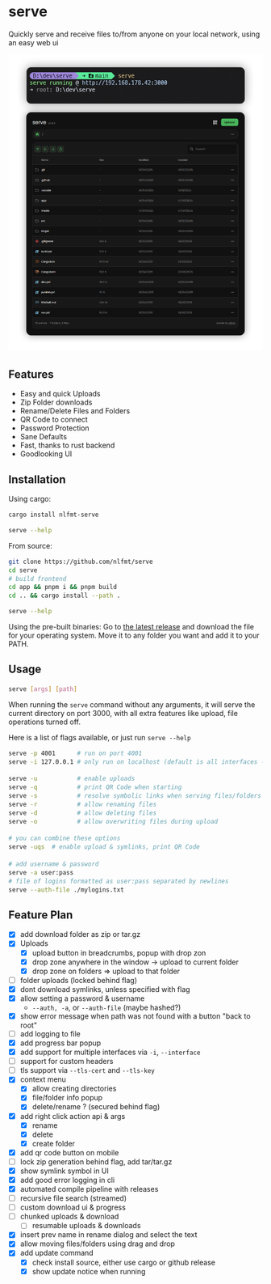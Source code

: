 # serve

Quickly serve and receive files to/from anyone on your local network, using an easy web ui

![serve ui example](media/serve-ui-example.png)

## Features
- Easy and quick Uploads
- Zip Folder downloads
- Rename/Delete Files and Folders
- QR Code to connect
- Password Protection
- Sane Defaults
- Fast, thanks to rust backend
- Goodlooking UI

## Installation

Using cargo:
```sh
cargo install nlfmt-serve
```
```sh
serve --help
```

From source:
```sh
git clone https://github.com/nlfmt/serve
cd serve
# build frontend
cd app && pnpm i && pnpm build
cd .. && cargo install --path .
```
```sh
serve --help
```

Using the pre-built binaries:
Go to [the latest release](https://github.com/nlfmt/serve/releases/latest) and download the file for your operating system. Move it to any folder you want and add it to your PATH.

## Usage

```sh
serve [args] [path]
```

When running the `serve` command without any arguments, it will serve the current directory on port 3000, with all extra features like upload, file operations turned off.

Here is a list of flags available, or just run `serve --help`
```sh
serve -p 4001      # run on port 4001
serve -i 127.0.0.1 # only run on localhost (default is all interfaces - 0.0.0.0)

serve -u           # enable uploads
serve -q           # print QR Code when starting
serve -s           # resolve symbolic links when serving files/folders
serve -r           # allow renaming files
serve -d           # allow deleting files
serve -o           # allow overwriting files during upload

# you can combine these options
serve -uqs  # enable upload & symlinks, print QR Code

# add username & password
serve -a user:pass
# file of logins formatted as user:pass separated by newlines
serve --auth-file ./mylogins.txt
```

## Feature Plan

- [X] add download folder as zip or tar.gz
- [X] Uploads
  - [X] upload button in breadcrumbs, popup with drop zon
  - [X] drop zone anywhere in the window -> upload to current folder
  - [X] drop zone on folders => upload to that folder
- [ ] folder uploads (locked behind flag)
- [X] dont download symlinks, unless specified with flag
- [X] allow setting a password & username
  - `--auth, -a`, or `--auth-file` (maybe hashed?)
- [X] show error message when path was not found with a button "back to root"
- [ ] add logging to file
- [X] add progress bar popup
- [X] add support for multiple interfaces via `-i`, `--interface`
- [ ] support for custom headers
- [ ] tls support via `--tls-cert` and `--tls-key`
- [X] context menu
  - [X] allow creating directories
  - [X] file/folder info popup
  - [X] delete/rename ? (secured behind flag)
- [X] add right click action api & args
  - [X] rename
  - [X] delete
  - [X] create folder
- [X] add qr code button on mobile
- [ ] lock zip generation behind flag, add tar/tar.gz
- [X] show symlink symbol in UI
- [X] add good error logging in cli
- [X] automated compile pipeline with releases
- [ ] recursive file search (streamed)
- [ ] custom download ui & progress
- [ ] chunked uploads & download
  - [ ] resumable uploads & downloads
- [X] insert prev name in rename dialog and select the text
- [X] allow moving files/folders using drag and drop
- [X] add update command
  - [X] check install source, either use cargo or github release
  - [X] show update notice when running